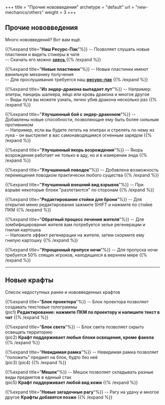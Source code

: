 +++
title = "Прочие нововведения"
archetype = "default"
url = "new-mechanics/others"
weight = 3
+++

## Прочие нововведения
<gray>Много нововведений? Вот вам ещё.</gray> 

<hundred-empty-line></hundred-empty-line>

{{%expand title="**Наш Ресурс-Пак**"%}}
-- Позволяет слушать новые пластинки и видеть стикеры в чате\
-- Скачать его можно [**здесь** <i class="fa-solid fa-circle-down fa-xs scale"></i>](https://github.com/crewpvp/resource-pack/releases/latest/download/resourcepack.zip)
{{% /expand %}}

{{%expand title="**Новые пластинки**"%}}
-- Новые пластинки имеют ванильную механику получения\
-- Для прослушивания требуется наш [**ресурс-пак**](https://github.com/crewpvp/resource-pack/releases/latest/download/resourcepack.zip)
{{% /expand %}}

{{%expand title="**Из эндер-дракона выпадает лут**"%}}
-- Например: элитры, панцирь шалкера, яйцо или кровь дракона и многое другое\
-- Виды лута вы можете узнать, лично убив дракона несколько раз
{{% /expand %}}

{{%expand title="**Улучшенный бой с эндер-драконом**"%}}
-- Добавлены новые способности, позволяющие ему быть более сильным противником\
-- Например, если вы будете летать на элитрах и стрелять по нему из лука - он выстрелит в вас самонаводящимся огненным зарядом
{{% /expand %}}

{{%expand title="**Улучшенный якорь возрождения**"%}}
-- Якорь возрождения работает не только в аду, но и в измерении энда
{{% /expand %}}

{{%expand title="**Улучшенный поводок**"%}}
-- Добавлена возможность перемещения поводком практически любого существа
{{% /expand %}}

{{%expand title="**Улучшенный внешний вид взрывов**"%}}
-- При взрыве некоторые блоки "разлетаются" по сторонам
{{% /expand %}}

{{%expand title="**Редактирование стойки для брони**"%}}
-- Для открытия меню редактирования зажмите SHIFT и нажмите по стойке ПКМ
{{% /expand %}}

{{%expand title="**Обратный процесс лечения жителя**"%}}
-- Для зомбифицирования жителя вам потребуется зелье регенерации и гнилая картошка\
-- Наложите эффект регенерации на жителя, затем скормите ему гнилую картошку
{{% /expand %}}

{{%expand title="**Упрощенный пропуск ночи**"%}}
-- Для пропуска ночи требуется 50% спящих игроков, находящихся в верхнем мире
{{% /expand %}}

---

## Новые крафты
<gray>Список недоступных ранее и нововведенных крафтов</gray>

{{%expand title="**Блок проектора**"%}}
-- Блок проектора позволяет создавать текстовые голограммы\
(pic1)
<fifty-empty-line></fifty-empty-line>
<gray>**Редактирование: нажмите ПКМ по проектору и напишите текст в чат**</gray>
{{% /expand %}}

{{%expand title="**Блок света**"%}}
-- Блок света позволяет скрыто освещать территорию\
(pic2)
<fifty-empty-line></fifty-empty-line>
<gray>**Крафт поддерживает любые блоки освещения, кроме факела**</gray>
{{% /expand %}}

{{%expand title="**Невидимая рамка**"%}}
-- Невидимая рамка позволяет "положить" предмет на блок, будто без неё\
(pic3) (pic4)
{{% /expand %}}

{{%expand title="**Мешок**"%}}
-- Мешок позволяет складывать разные виды предметов в единый стак\
(pic5)
<fifty-empty-line></fifty-empty-line>
<gray>**Крафт поддерживает любой вид кожи**</gray>
{{% /expand %}}

{{%expand title="**Новые загадочные рагу**"%}}
-- Рагу на удачу и многое другое
<fifty-empty-line></fifty-empty-line>
<gray>**Крафты добавятся позже**</gray>
{{% /expand %}}